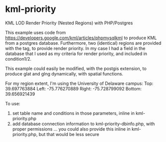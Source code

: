 kml-priority
============

KML LOD Render Priority (Nested Regions) with PHP/Postgres


This example uses code from https://developers.google.com/kml/articles/phpmysqlkml to produce KML from a postgres database.  Furthermore, two (identical) regions are provided with the <Lod> tag, to provide render priority.  In my case I had a field in the database that I used as my criteria for render priority, and included in condition1/2.  

This example could easily be modified, with the postgis extension, to produce glat and glng dynamically, with spatial functions.

For my region extent, I'm using the University of Delaware campus: 
Top: 39.697763884 
Left: -75.776270889
Right: -75.728799092
Bottom: 39.656921439

To use:
1. set table name and conditions in those parameters, inline in kml-priority.php
2. add database connection information to kml-priority-dbinfo.php, with proper permissions ... you could also provide this inline in kml-priority.php, but that would be less secure
